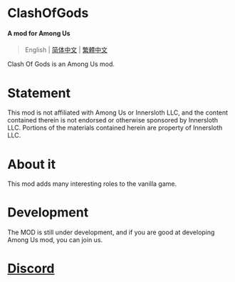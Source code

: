 ﻿# ClashOfGods
#### A mod for Among Us

> English | [简体中文](README-SChinese.md) | [繁體中文](README-TChinese.md)

Clash Of Gods is an Among Us mod.<br />

# Statement
This mod is not affiliated with Among Us or Innersloth LLC, and the content contained therein is not endorsed or otherwise sponsored by Innersloth LLC. Portions of the materials contained herein are property of Innersloth LLC.

# About it
This mod adds many interesting roles to the vanilla game.

# Development
The MOD is still under development, and if you are good at developing Among Us mod, you can join us.

# [Discord](https://discord.gg/uWZGh4Chde)
